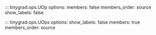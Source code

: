 ::: tinygrad.ops.UOp
    options:
        members: false
        members_order: source
        show_labels: false

::: tinygrad.ops.UOps
    options:
        show_labels: false
        members: true
        members_order: source
